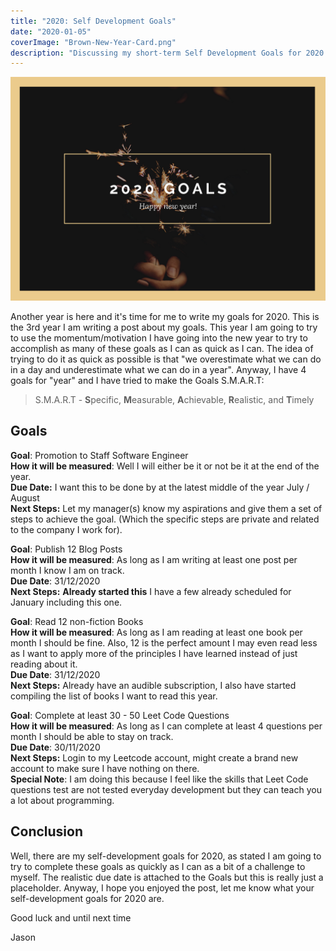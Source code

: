 ```yaml
---
title: "2020: Self Development Goals"
date: "2020-01-05"
coverImage: "Brown-New-Year-Card.png"
description: "Discussing my short-term Self Development Goals for 2020."
---
```


![Cover Image](./images/Brown-New-Year-Card.png)

Another year is here and it's time for me to write my goals for 2020. This is the 3rd year I am writing a post about my goals. This year I am going to try to use the momentum/motivation I have going into the new year to try to accomplish as many of these goals as I can as quick as I can. The idea of trying to do it as quick as possible is that "we overestimate what we can do in a day and underestimate what we can do in a year". Anyway, I have 4 goals for "year" and I have tried to make the Goals S.M.A.R.T:

> S.M.A.R.T - **S**pecific, **M**easurable, **A**chievable, **R**ealistic, and **T**imely

## Goals

**Goal**: Promotion to Staff Software Engineer  
**How it will be measured**: Well I will either be it or not be it at the end of the year.  
**Due Date:** I want this to be done by at the latest middle of the year July / August  
**Next Steps:** Let my manager(s) know my aspirations and give them a set of steps to achieve the goal. (Which the specific steps are private and related to the company I work for).

**Goal**: Publish 12 Blog Posts  
**How it will be measured**: As long as I am writing at least one post per month I know I am on track.  
**Due Date**: 31/12/2020  
**Next Steps:** **Already started this** I have a few already scheduled for January including this one.

**Goal**: Read 12 non-fiction Books  
**How it will be measured**: As long as I am reading at least one book per month I should be fine. Also, 12 is the perfect amount I may even read less as I want to apply more of the principles I have learned instead of just reading about it.  
**Due Date**: 31/12/2020  
**Next Steps:** Already have an audible subscription, I also have started compiling the list of books I want to read this year.

**Goal**: Complete at least 30 - 50 Leet Code Questions  
**How it will be measured**: As long as I can complete at least 4 questions per month I should be able to stay on track.  
**Due Date**: 30/11/2020  
**Next Steps:** Login to my Leetcode account, might create a brand new account to make sure I have nothing on there.  
**Special Note**: I am doing this because I feel like the skills that Leet Code questions test are not tested everyday development but they can teach you a lot about programming.

## Conclusion

Well, there are my self-development goals for 2020, as stated I am going to try to complete these goals as quickly as I can as a bit of a challenge to myself. The realistic due date is attached to the Goals but this is really just a placeholder. Anyway, I hope you enjoyed the post, let me know what your self-development goals for 2020 are.

Good luck and until next time

Jason
